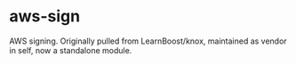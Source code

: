 aws-sign
========

AWS signing. Originally pulled from LearnBoost/knox, maintained as vendor in self, now a standalone module.
